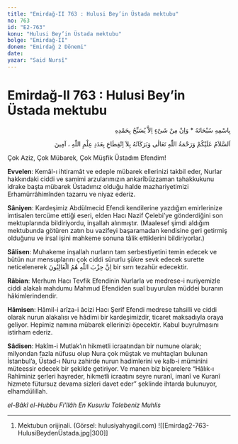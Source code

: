 ```yaml
---
title: "Emirdağ-II 763 : Hulusi Bey’in Üstada mektubu"
no: 763
id: "E2-763"
konu: "Hulusi Bey’in Üstada mektubu"
bolge: "Emirdağ-II"
donem: "Emirdağ 2 Dönemi"
date: 
yazar: "Said Nursî"
---
```


# Emirdağ-II 763 : Hulusi Bey’in Üstada mektubu

<p class="arabic" dir="rtl" title="Meal: “Subhân Allah’ın adıyla” * “Hiçbir şey yoktur ki O'nu hamd ile tesbih etmesin” [İsrâ 17:44]">بِاسْمِهِ سُبْحَانَهُ * وَاِنْ مِنْ شَىْءٍ اِلاَّ يُسَبِّحُ بِحَمْدِهِ</p>

<p class="arabic" dir="rtl" title="Meal: “Allah Teâlâ'nın selâmı, rahmeti ve bereketleri, Allah’ın ilmindeki adetlerce, hiç kesintiye uğramadan üzerinize olsun.”">اَلسَّلاَمُ عَلَيْكُمْ وَرَحْمَةُ اللّٰهِ تَعَالٰى وَبَرَكَاتُهُ بِلاَ اِنْقِطَاعِ بِعَدَدِ عِلْمِ اللّٰهِ ، آمِينَ</p>

Çok Aziz, Çok Mübarek, Çok Müşfik Üstadım Efendim!

**Evvelen**: Kemâl-ı ihtiramât ve edeple mübarek ellerinizi takbil eder, Nurlar hakkındaki ciddi ve samimi arzularımızın ankarîbüzzaman tahakkukunu idrake başta mübarek Üstadımız olduğu halde mazhariyetimizi Erhamürrâhimînden tazarru ve niyaz ederiz.

**Sâniyen**: Kardeşimiz Abdülmecid Efendi kendilerine yazdığım emirlerinize imtisalen tercüme ettiği eseri, elden Hacı Nazif Çelebi’ye gönderdiğini son mektuplarında bildiriyordu, inşallah alınmıştır. (Maalesef şimdi aldığım mektubunda götüren zatın bu vazifeyi başaramadan kendisine geri getirmiş olduğunu ve irsal işini mahkeme sonuna tâlik ettiklerini bildiriyorlar.)

**Sâlisen**: Muhakeme inşallah nurların tam serbestiyetini temin edecek ve bütün nur mensuplarını çok ciddi sürurlu şükre sevk edecek surette neticelenerek <span class="arabic" dir="rtl" title="Meal: “Şüphesiz Allah taraftarları galiplerin ta kendileridir.” Mâide Sûresi, 5:56">اِنَّ حِزْبَ اللّٰهِ هُمُ الْغَالِبُونَ</span> bir sırrı tezahür edecektir.

**Râbian**: Merhum Hacı Tevfik Efendinin Nurlarla ve medrese-i nuriyemizle ciddi alakalı mahdumu Mahmud Efendiden sual buyurulan müddei buranın hâkimlerindendir.

**Hâmisen**: Hâmil-i arîza-i âcizi Hacı Şerif Efendi medrese tahsilli ve ciddi olarak nurun alakalısı ve hâdimi bir kardeşimizdir, ticaret maksadıyla oraya geliyor. Hepimiz namına mübarek ellerinizi öpecektir. Kabul buyrulmasını istirham ederiz.

**Sâdisen**: Hakîm-i Mutlak’ın hikmetli icraatından bir numune olarak; milyondan fazla nüfusu olup Nura çok müştak ve muhtaçları bulunan İstanbul’a, Üstad-ı Nuru zahirde nurun hadimlerini ve kalb-i müminîni müteessir edecek bir şekilde getiriyor. Ve manen biz biçarelere “Hâlık-ı Rahîminiz şerleri hayreder, hikmetli icraatını seyre nuranî, imanî ve Kuranî hizmete fütursuz devama sizleri davet eder” şeklinde ihtarda bulunuyor, elhamdülillah.

*el-Bâkî el-Hubbu Fi’llâh*
*En Kusurlu Talebeniz*
*Muhlis*

***

1. Mektubun orijinali. (Görsel: hulusiyahyagil.com)
![[Emirdag2-763-HulusiBeydenÜstada.jpg|300]]


